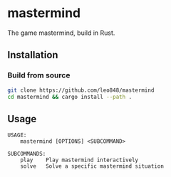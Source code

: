 # mastermind

The game mastermind, build in Rust.

## Installation

### Build from source

```sh
git clone https://github.com/leo848/mastermind
cd mastermind && cargo install --path .
```

## Usage

```
USAGE:
	mastermind [OPTIONS] <SUBCOMMAND>

SUBCOMMANDS:
	play	Play mastermind interactively
	solve	Solve a specific mastermind situation
```

